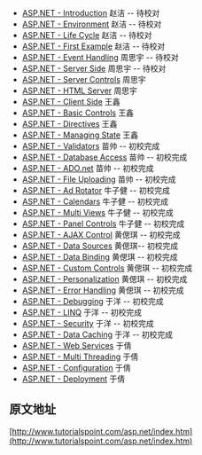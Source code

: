- [ASP.NET - Introduction](introduction.md)  赵洁 -- 待校对
- [ASP.NET - Environment](environment_setup.md)  赵洁 -- 待校对
- [ASP.NET - Life Cycle](life_cycle.md)  赵洁 -- 待校对
- [ASP.NET - First Example](first_example.md)  赵洁 -- 待校对
- [ASP.NET - Event Handling](event_handling.md)  周思宇 -- 待校对
- [ASP.NET - Server Side](server_side.md)  周思宇 -- 待校对
- [ASP.NET - Server Controls](server_controls.md)  周思宇
- [ASP.NET - HTML Server](html_server.md)  周思宇
- [ASP.NET - Client Side](client_side.md)  王鑫
- [ASP.NET - Basic Controls](basic_controls.md)  王鑫
- [ASP.NET - Directives](directives.md)  王鑫
- [ASP.NET - Managing State](managing_state.md)  王鑫
- [ASP.NET - Validators](validators.md) 苗帅 -- 初校完成
- [ASP.NET - Database Access](database_access.md) 苗帅 -- 初校完成
- [ASP.NET - ADO.net](ado_net.md) 苗帅 -- 初校完成
- [ASP.NET - File Uploading](file_uploading.md) 苗帅 -- 初校完成
- [ASP.NET - Ad Rotator](ad_rotator.md) 牛子健 -- 初校完成
- [ASP.NET - Calendars](calenders.md) 牛子健 -- 初校完成
- [ASP.NET - Multi Views](multi_views.md) 牛子健 -- 初校完成
- [ASP.NET - Panel Controls](panel_controls.md) 牛子健 -- 初校完成
- [ASP.NET - AJAX Control](control.md) 黄偲琪 -- 初校完成
- [ASP.NET - Data Sources](data_sources.md) 黄偲琪-- 初校完成
- [ASP.NET - Data Binding](data_binding.md) 黄偲琪 -- 初校完成
- [ASP.NET - Custom Controls](custom_controls.md) 黄偲琪 -- 初校完成
- [ASP.NET - Personalization](personalization.md) 黄偲琪 -- 初校完成
- [ASP.NET - Error Handling](error_handling.md) 黄偲琪 -- 初校完成
- [ASP.NET - Debugging](debugging.md) 于洋 -- 初校完成
- [ASP.NET - LINQ](linq.md) 于洋 -- 初校完成
- [ASP.NET - Security](security.md) 于洋 -- 初校完成
- [ASP.NET - Data Caching](data_caching.md) 于洋 -- 初校完成
- [ASP.NET - Web Services](web_services.md) 于倩
- [ASP.NET - Multi Threading](multi_threading.md) 于倩
- [ASP.NET - Configuration](configuration.md) 于倩
- [ASP.NET - Deployment](deployment.md)  于倩
 
## 原文地址

[http://www.tutorialspoint.com/asp.net/index.htm](http://www.tutorialspoint.com/asp.net/index.htm)
